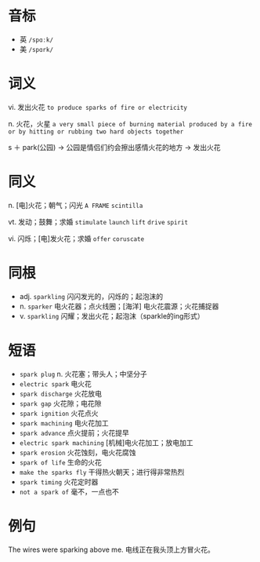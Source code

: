 # 音标

- 英 `/spɑːk/`
- 美 `/spɑrk/`

# 词义

vi. 发出火花
`to produce sparks of fire or electricity`

n. 火花，火星
`a very small piece of burning material produced by a fire or by hitting or rubbing two hard objects together`



s ＋ park(公园) → 公园是情侣们约会擦出感情火花的地方 → 发出火花

# 同义

n. [电]火花；朝气；闪光
`A FRAME` `scintilla`

vt. 发动；鼓舞；求婚
`stimulate` `launch` `lift` `drive` `spirit`

vi. 闪烁；[电]发火花；求婚
`offer` `coruscate`

# 同根

- adj. `sparkling` 闪闪发光的，闪烁的；起泡沫的
- n. `sparker` 电火花器；点火线圈；[海洋] 电火花震源；火花捕捉器
- v. `sparkling` 闪耀；发出火花；起泡沫（sparkle的ing形式）

# 短语

- `spark plug` n. 火花塞；带头人；中坚分子
- `electric spark` 电火花
- `spark discharge` 火花放电
- `spark gap` 火花隙；电花隙
- `spark ignition` 火花点火
- `spark machining` 电火花加工
- `spark advance` 点火提前；火花提早
- `electric spark machining` [机械]电火花加工；放电加工
- `spark erosion` 火花蚀刻，电火花腐蚀
- `spark of life` 生命的火花
- `make the sparks fly` 干得热火朝天；进行得非常热烈
- `spark timing` 火花定时器
- `not a spark of` 毫不，一点也不

# 例句

The wires were sparking above me.
电线正在我头顶上方冒火花。


